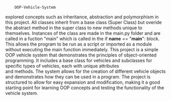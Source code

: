         OOP-Vehicle-System
explored concepts such as inheritance, abstraction and polymorphism in this project.
All classes inherit from a base class (Super Class) but overide the abstract method in the super class to
new methods unique to themselves.
Instances of the class are made in the main.py folder and are called in a fuction "main" 
which is called in the if __name__ == "__main__": block.
This allows the program to be run as a script or imported as a module without executing the main function immediately.
This project is a simple OOP vehicle system that demonstrates the principles of object-oriented programming.
It includes a base class for vehicles and subclasses for specific types of vehicles, each with unique attributes  
and methods. The system allows for the creation of different vehicle objects and demonstrates how they can be used in a program.
The project is structured to allow for easy expansion and modification, making it a good starting point for learning OOP concepts and testing the functionality of the vehicle system.